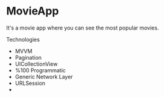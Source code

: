 # MovieApp
It's a movie app where you can see the most popular movies.

Technologies

* MVVM
* Pagination
* UICollectionView
* %100 Programmatic
* Generic Network Layer
* URLSession
* 
